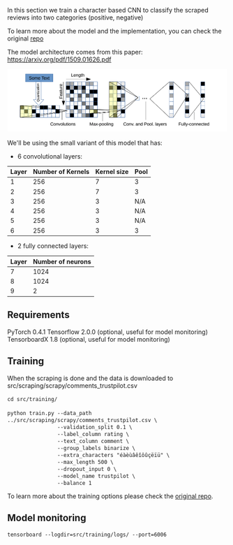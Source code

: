 In this section we train a character based CNN to classify the scraped reviews into two categories (positive, negative)

To learn more about the model and the implementation, you can check the original <a href="https://github.com/ahmedbesbes/character-based-cnn">repo</a>


The model architecture comes from this paper: https://arxiv.org/pdf/1509.01626.pdf

![Network architecture](images/character_cnn.png)

We'll be using the small variant of this model that has:

- 6 convolutional layers:

|Layer|Number of Kernels|Kernel size|Pool|
|-|-|-|-|
|1|256|7|3|
|2|256|7|3|
|3|256|3|N/A|
|4|256|3|N/A|
|5|256|3|N/A|
|6|256|3|3|

- 2 fully connected layers:

|Layer|Number of neurons|
|-|-|
|7|1024|
|8|1024|
|9|2|

## Requirements

PyTorch 0.4.1
Tensorflow 2.0.0 (optional, useful for model monitoring)
TensorboardX 1.8 (optional, useful for model monitoring) 

## Training

When the scraping is done and the data is downloaded to src/scraping/scrapy/comments_trustpilot.csv

```shell
cd src/training/

python train.py --data_path ../src/scraping/scrapy/comments_trustpilot.csv \
                --validation_split 0.1 \
                --label_column rating \
                --text_column comment \
                --group_labels binarize \ 
                --extra_characters "éàèùâêîôûçëïü" \
                --max_length 500 \
                --dropout_input 0 \
                --model_name trustpilot \
                --balance 1
```

To learn more about the training options please check the <a href="https://github.com/ahmedbesbes/character-based-cnn">original repo</a>.

## Model monitoring 

```shell
tensorboard --logdir=src/training/logs/ --port=6006
```
